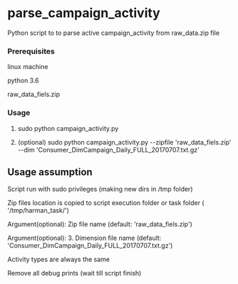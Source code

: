 # parse_campaign_activity
Python script to to parse active campaign_activity from raw_data.zip file  


### Prerequisites

linux machine

python 3.6

raw_data_fiels.zip 

  

### Usage

1. sudo python campaign_activity.py
2. (optional) sudo python campaign_activity.py  --zipfile 'raw_data_fiels.zip'  --dim 'Consumer_DimCampaign_Daily_FULL_20170707.txt.gz'
    
   
   
    <!-- USAGE EXAMPLES -->
## Usage assumption
   
   Script run with sudo privileges (making new dirs in /tmp folder)

   Zip files location is copied to script execution folder  or  task folder  ( '/tmp/harman_task/')
   
   Argument(optional): Zip file name (default: 'raw_data_fiels.zip')
    
   Argument(optional): 3.	Dimension file name (default:  'Consumer_DimCampaign_Daily_FULL_20170707.txt.gz') 
   
   Activity types are always the same 
   
   Remove all debug prints (wait till script finish)   
   
    

